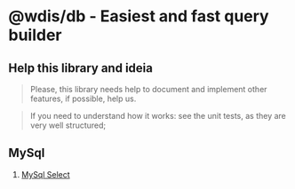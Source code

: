 # @wdis/db - Easiest and fast query builder

## Help this library and ideia

> Please, this library needs help to document and implement other features, if possible, help us.

> If you need to understand how it works: see the unit tests, as they are very well structured;

## MySql
1. [MySql Select](select.mysql.wdis.db.md)
